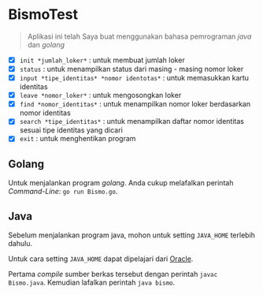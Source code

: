 # BismoTest

> Aplikasi ini telah Saya buat menggunakan bahasa pemrograman *java* dan *golang*

- [x] `init *jumlah_loker*` : untuk membuat jumlah loker
- [x] `status` : untuk menampilkan status dari masing - masing nomor loker
- [x] `input *tipe_identitas* *nomor identotas*` : untuk memasukkan kartu identitas
- [x] `leave *nomor_loker*` : untuk mengosongkan loker
- [x] `find *nomor_identitas*` : untuk menampilkan nomor loker berdasarkan nomor identitas
- [x] `search *tipe_identitas*` : untuk menampilkan daftar nomor identitas sesuai tipe identitas yang dicari
- [x] `exit` : untuk menghentikan program

## Golang

Untuk menjalankan program *golang*. Anda cukup melafalkan perintah *Command-Line*: `go run Bismo.go`.

## Java

Sebelum menjalankan program java, mohon untuk setting `JAVA_HOME` terlebih dahulu.

Untuk cara setting `JAVA_HOME` dapat dipelajari dari [Oracle](https://docs.oracle.com/cd/E19182-01/821-0917/inst_jdk_javahome_t/index.html).

Pertama *compile* sumber berkas tersebut dengan perintah `javac Bismo.java`. Kemudian lafalkan perintah `java bismo`.
